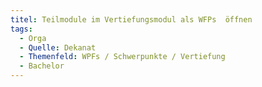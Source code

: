 ```yaml
---
titel: Teilmodule im Vertiefungsmodul als WFPs  öffnen
tags:
  - Orga
  - Quelle: Dekanat
  - Themenfeld: WPFs / Schwerpunkte / Vertiefung
  - Bachelor
---
```

